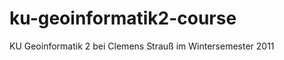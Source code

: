 ku-geoinformatik2-course
========================

KU Geoinformatik 2 bei Clemens Strauß im Wintersemester 2011